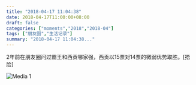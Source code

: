 ```yaml
---
title: "2018-04-17 11:04:38"
date: 2018-04-17T11:00:00+08:00
draft: false
categories: ["moments","2018","2018-04"]
tags: ["朋友圈","生活记录"]
summary: "2018-04-17 11:04:38..."
---
```


2年前在朋友圈问过霸王和西贡哪家强，西贡以15票对14票的微弱优势取胜。[捂脸]

![Media 1](/Moments/photos/2018-04-17/201804171104380.jpg)


